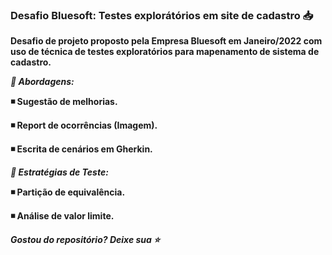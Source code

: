 ### Desafio Bluesoft: Testes explorátórios em site de cadastro 📥
**Desafio de projeto proposto pela Empresa Bluesoft em Janeiro/2022 com uso de técnica de testes exploratórios para mapenamento de sistema de cadastro.**

**_📃 Abordagens:_**

**◾️ Sugestão de melhorias.**

**◾️ Report de ocorrências (Imagem).**

**◾️ Escrita de cenários em Gherkin.**

**_🧮 Estratégias de Teste:_**

**◾️ Partição de equivalência.**

**◾️ Análise de valor limite.**

**_Gostou do repositório? Deixe sua  ⭐️_**
